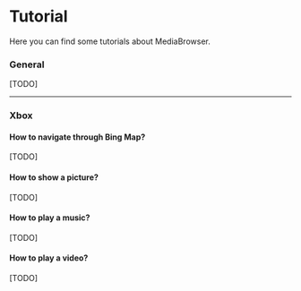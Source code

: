# Tutorial

Here you can find some tutorials about MediaBrowser.

### General

\[TODO]

***

### Xbox

#### How to navigate through Bing Map?

\[TODO]

#### How to show a picture?

\[TODO]

#### How to play a music?

\[TODO]

#### How to play a video?

\[TODO]
